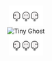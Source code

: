 <p align="center">
  <img src="./ghost.gif" alt="Tiny Ghost" /> <br>
  <img src="[https://images.steamusercontent.com/ugc/934927864602879061/21F7BCDE40A43F4595C08CCD544BD7249E661395/?imw=5000&imh=5000&ima=fit&impolicy=Letterbox&imcolor=%23000000&letterbox=false](https://media1.tenor.com/m/DiZ6wOY9jJwAAAAd/super-mario-world-boo.gif)" alt="Tiny Ghost" width="150"/> <br>
  <img src="./ghost.gif" alt="Tiny Ghost" />
</p>

